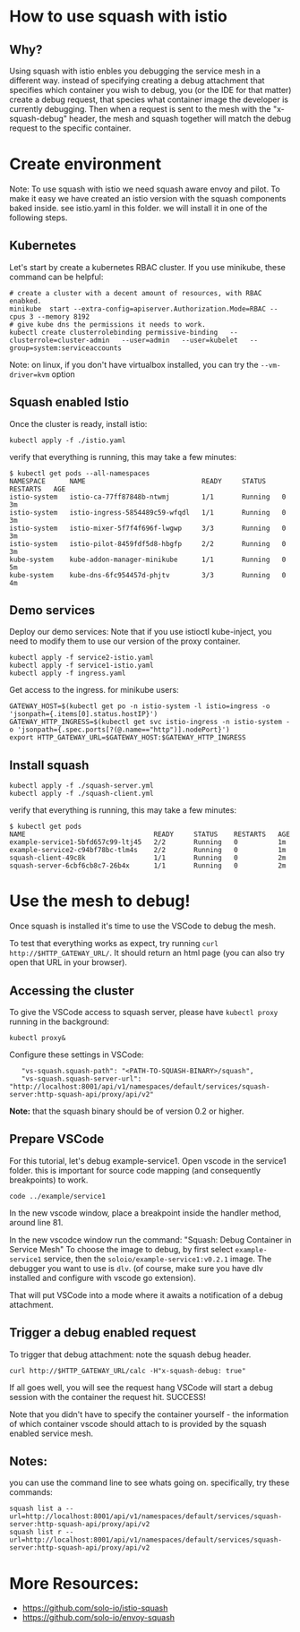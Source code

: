 # How to use squash with istio

## Why?
Using squash with istio enbles you debugging the service mesh in a different way. instead of specifying creating a debug attachment that specifies which container you wish to debug, you (or the IDE for that matter) create a debug request, that species what container image the developer is currently debugging. Then when a request is sent to the mesh with the "x-squash-debug" header, the mesh and squash together will match the debug request to the specific container.

# Create environment

Note: To use squash with istio we need squash aware envoy and pilot. To make it easy we have created an istio version with the squash components baked inside. see istio.yaml in this folder. we will install it in one of the following steps.

## Kubernetes

Let's start by create a kubernetes RBAC cluster. If you use minikube, these command can be helpful:

```
# create a cluster with a decent amount of resources, with RBAC enabked.
minikube  start --extra-config=apiserver.Authorization.Mode=RBAC --cpus 3 --memory 8192
# give kube dns the permissions it needs to work.
kubectl create clusterrolebinding permissive-binding   --clusterrole=cluster-admin   --user=admin   --user=kubelet   --group=system:serviceaccounts
```
Note: on linux, if you don't have virtualbox installed, you can try the `--vm-driver=kvm` option

## Squash enabled Istio

Once the cluster is ready, install istio:

```
kubectl apply -f ./istio.yaml
```

verify that everything is running, this may take a few minutes:
```
$ kubectl get pods --all-namespaces
NAMESPACE      NAME                             READY     STATUS    RESTARTS   AGE
istio-system   istio-ca-77ff87848b-ntwmj        1/1       Running   0          3m
istio-system   istio-ingress-5854489c59-wfqdl   1/1       Running   0          3m
istio-system   istio-mixer-5f7f4f696f-lwgwp     3/3       Running   0          3m
istio-system   istio-pilot-8459fdf5d8-hbgfp     2/2       Running   0          3m
kube-system    kube-addon-manager-minikube      1/1       Running   0          5m
kube-system    kube-dns-6fc954457d-phjtv        3/3       Running   0          4m
```

## Demo services

Deploy our demo services:
Note that if you use istioctl kube-inject, you need to modify them to use our version of the proxy container.
```
kubectl apply -f service2-istio.yaml
kubectl apply -f service1-istio.yaml
kubectl apply -f ingress.yaml
```

Get access to the ingress. for minikube users:
```
GATEWAY_HOST=$(kubectl get po -n istio-system -l istio=ingress -o 'jsonpath={.items[0].status.hostIP}')
GATEWAY_HTTP_INGRESS=$(kubectl get svc istio-ingress -n istio-system -o 'jsonpath={.spec.ports[?(@.name=="http")].nodePort}')
export HTTP_GATEWAY_URL=$GATEWAY_HOST:$GATEWAY_HTTP_INGRESS
```

## Install squash

```
kubectl apply -f ./squash-server.yml
kubectl apply -f ./squash-client.yml
```


verify that everything is running, this may take a few minutes:
```
$ kubectl get pods
NAME                                READY     STATUS    RESTARTS   AGE
example-service1-5bfd657c99-ltj45   2/2       Running   0          1m
example-service2-c94bf78bc-tlm4s    2/2       Running   0          1m
squash-client-49c8k                 1/1       Running   0          2m
squash-server-6cbf6cb8c7-26b4x      1/1       Running   0          2m
```

# Use the mesh to debug!

Once squash is installed it's time to use the VSCode to debug the mesh.

To test that everything works as expect, try running `curl http://$HTTP_GATEWAY_URL/`. It should return an html page (you can also try open that URL in your browser).

## Accessing the cluster

To give the VSCode access to squash server, please have `kubectl proxy` running in the background:
```
kubectl proxy&
```

Configure these settings in VSCode:
```
   "vs-squash.squash-path": "<PATH-TO-SQUASH-BINARY>/squash",
   "vs-squash.squash-server-url": "http://localhost:8001/api/v1/namespaces/default/services/squash-server:http-squash-api/proxy/api/v2" 
```
**Note:** that the squash binary should be of version 0.2 or higher.

## Prepare VSCode
For this tutorial, let's debug example-service1. Open vscode in the service1 folder. this is important for source code mapping (and consequently breakpoints) to work.
```
code ../example/service1
```
In the new vscode window, place a breakpoint inside the handler method, around line 81.

In the new vscodce window run the command: "Squash: Debug Container in Service Mesh"
To choose the image to debug, by first select `example-service1` service, then the  `soloio/example-service1:v0.2.1`  image. The debugger you want to use is `dlv`. (of course, make sure you have dlv installed and configure with vscode go extension).


That will put VSCode into a mode where it awaits a notification of a debug attachment.

## Trigger a debug enabled request

To trigger that debug attachment: note the squash debug header.
```
curl http://$HTTP_GATEWAY_URL/calc -H"x-squash-debug: true"
```

If all goes well, you will see the request hang VSCode will start a debug session with the container the request hit.
SUCCESS!

Note that you didn't have to specify the container yourself - the information of which container vscode should attach to is provided by the squash enabled service mesh.

## Notes:
you can use the command line to see whats going on. specifically, try these commands:
```
squash list a --url=http://localhost:8001/api/v1/namespaces/default/services/squash-server:http-squash-api/proxy/api/v2
squash list r --url=http://localhost:8001/api/v1/namespaces/default/services/squash-server:http-squash-api/proxy/api/v2
```

# More Resources:
- https://github.com/solo-io/istio-squash
- https://github.com/solo-io/envoy-squash
